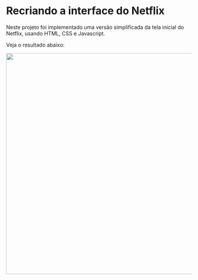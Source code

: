 <h1>Recriando a interface do Netflix</h1>

<p>Neste projeto foi implementado uma versão simplificada da tela inicial do Netflix, usando HTML, CSS e Javascript.</p> 

<p>Veja o resultado abaixo:</p>

<img src="img/projeto-final.gif" width="600px">